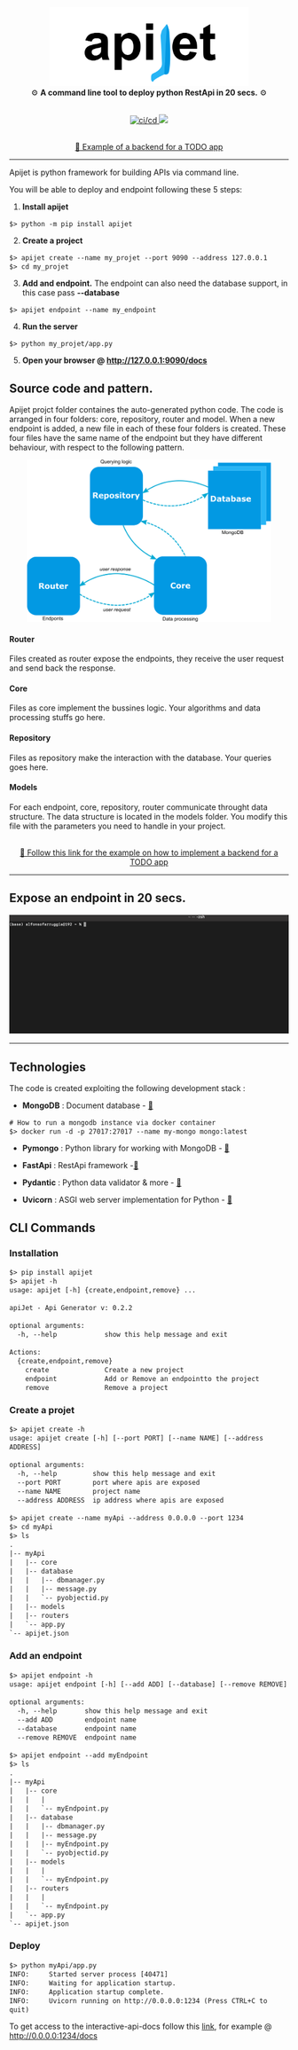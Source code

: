 <div align="center">
  <img src="apijet.png" width="360" />
</div>

<div align="center">
  ⚙ <strong>A command line tool to deploy python RestApi in 20 secs.</strong> ⚙
</div>
<br/>

<p align="center">
  
  <a target="_blank" rel="noopener noreferrer" href="https://github.com/Arfius/apijet/actions/workflows/apijet.yml/badge.svg">
    <img src="https://github.com/Arfius/apijet/actions/workflows/apijet.yml/badge.svg" alt="ci/cd" style="max-width: 100%;"/>
  </a>

  <a target="_blank"  href="https://twitter.com/alfarruggia">
    <img src="https://img.shields.io/twitter/follow/alfarruggia"/>
  </a>
</p>

<p align="center">
  <br/>
  <a style="{text-decoration: none;} " target="_blank"  href="https://medium.com/p/de089348c498"> 🔗 Example of a backend for a TODO app </a>
</p>

---

Apijet is python framework for building APIs via command line.

You will be able to deploy and endpoint following these 5 steps:

1. **Install apijet**
```
$> python -m pip install apijet
```
2. **Create a project**
```
$> apijet create --name my_projet --port 9090 --address 127.0.0.1
$> cd my_projet
```
3. **Add and endpoint.**
The endpoint can also need the database support, in this case pass **--database**
```
$> apijet endpoint --name my_endpoint
```
4. **Run the server**
```
$> python my_projet/app.py
```
5. **Open your browser @ http://127.0.0.1:9090/docs**



## Source code and pattern.

Apijet projct folder containes the auto-generated python code. The code is arranged in four folders: core, repository, router and model. When a new endpoint is added, a new file in each of these four folders is created. These four files have the same name of the endpoint but they have different behaviour, with respect to the following pattern.

<div align="center">
  <img src="pattern.png" width="440" />
</div>

#### Router 
Files created as router expose the endpoints, they receive the user request and send back the response.

#### Core
Files as core implement the bussines logic. Your algorithms and data processing stuffs go here.

#### Repository
Files as repository make the interaction with the database. Your queries goes here.

#### Models
For each endpoint, core, repository, router communicate throught data structure. The data structure is located in the models folder. You modify this file with the parameters you need to handle in your project.

 <p align="center">
 <br/>
   <a style="{text-decoration: none;} " target="_blank"  href="https://medium.com/p/de089348c498"> 🔗 Follow this link for the example on how to implement  a backend for a TODO app </a>
</p>

---
## Expose an endpoint in 20 secs.

![Alt Text](example.gif)

---
## Technologies

The code is created exploiting  the following development stack :

- **MongoDB** : Document database - [🔗](https://www.mongodb.com/)

```
# How to run a mongodb instance via docker container
$> docker run -d -p 27017:27017 --name my-mongo mongo:latest

``` 

- **Pymongo** : Python library for working with MongoDB - [🔗](https://pymongo.readthedocs.io/en/stable/)

- **FastApi** : RestApi framework -[🔗](https://fastapi.tiangolo.com/)

- **Pydantic** : Python data validator & more - [🔗](https://pydantic-docs.helpmanual.io/)

- **Uvicorn** : ASGI web server implementation for Python - [🔗](https://www.uvicorn.org/)

## CLI Commands


### Installation
```
$> pip install apijet 
$> apijet -h
usage: apijet [-h] {create,endpoint,remove} ...

apiJet - Api Generator v: 0.2.2

optional arguments:
  -h, --help            show this help message and exit

Actions:
  {create,endpoint,remove}
    create              Create a new project
    endpoint            Add or Remove an endpointto the project
    remove              Remove a project
```

### Create a projet
```
$> apijet create -h
usage: apijet create [-h] [--port PORT] [--name NAME] [--address ADDRESS]

optional arguments:
  -h, --help         show this help message and exit
  --port PORT        port where apis are exposed
  --name NAME        project name
  --address ADDRESS  ip address where apis are exposed

$> apijet create --name myApi --address 0.0.0.0 --port 1234
$> cd myApi
$> ls 
.
|-- myApi
|   |-- core
|   |-- database
|   |   |-- dbmanager.py
|   |   |-- message.py
|   |   `-- pyobjectid.py
|   |-- models
|   |-- routers
|   `-- app.py
`-- apijet.json
```

### Add an endpoint
```
$> apijet endpoint -h
usage: apijet endpoint [-h] [--add ADD] [--database] [--remove REMOVE]

optional arguments:
  -h, --help       show this help message and exit
  --add ADD        endpoint name
  --database       endpoint name
  --remove REMOVE  endpoint name
  
$> apijet endpoint --add myEndpoint
$> ls 
.
|-- myApi
|   |-- core
|   |   |
|   |   `-- myEndpoint.py
|   |-- database
|   |   |-- dbmanager.py
|   |   |-- message.py
|   |   |-- myEndpoint.py
|   |   `-- pyobjectid.py
|   |-- models
|   |   |
|   |   `-- myEndpoint.py
|   |-- routers
|   |   |
|   |   `-- myEndpoint.py
|   `-- app.py
`-- apijet.json
```
### Deploy

```
$> python myApi/app.py
INFO:     Started server process [40471]
INFO:     Waiting for application startup.
INFO:     Application startup complete.
INFO:     Uvicorn running on http://0.0.0.0:1234 (Press CTRL+C to quit)
```
To get access to the interactive-api-docs follow this [link](https://fastapi.tiangolo.com/#interactive-api-docs), for example @ http://0.0.0.0:1234/docs